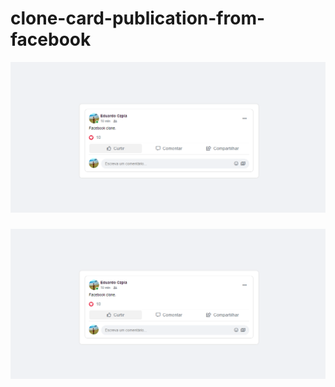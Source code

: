 # clone-card-publication-from-facebook
![Alt text](imgs/readme.png?raw=true "Optional Title")
<h3 align="center">
  <img alt="about" title="About" src="imgs/readme.png" width="650" /> <br/>
</h3>